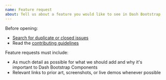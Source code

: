 ```yaml
---
name: Feature request
about: Tell us about a feature you would like to see in Dash Bootstrap Components
---
```


Before opening:

- [Search for duplicate or closed issues](https://github.com/facultyai/dash-bootstrap-components/issues?utf8=%E2%9C%93&q=is%3Aissue)
- Read the [contributing guidelines](https://github.com/facultyai/dash-bootstrap-components/blob/master/.github/CONTRIBUTING.md)

Feature requests must include:

- As much detail as possible for what we should add and why it's important to Dash Bootstrap Components
- Relevant links to prior art, screenshots, or live demos whenever possible
